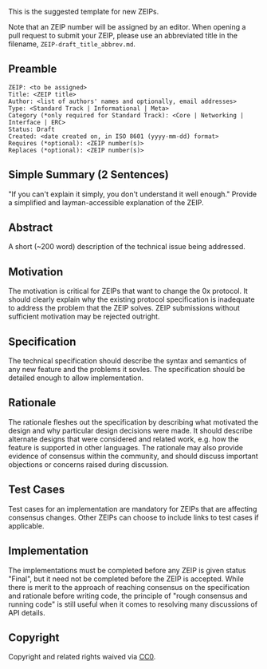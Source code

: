 This is the suggested template for new ZEIPs.

Note that an ZEIP number will be assigned by an editor. When opening a pull request to submit your ZEIP, please use an abbreviated title in the filename, `ZEIP-draft_title_abbrev.md`.

## Preamble

    ZEIP: <to be assigned>
    Title: <ZEIP title>
    Author: <list of authors' names and optionally, email addresses>
    Type: <Standard Track | Informational | Meta>
    Category (*only required for Standard Track): <Core | Networking | Interface | ERC> 
    Status: Draft
    Created: <date created on, in ISO 8601 (yyyy-mm-dd) format>
    Requires (*optional): <ZEIP number(s)>
    Replaces (*optional): <ZEIP number(s)>


## Simple Summary (2 Sentences)
"If you can't explain it simply, you don't understand it well enough." Provide a simplified and layman-accessible explanation of the ZEIP.

## Abstract
A short (~200 word) description of the technical issue being addressed.

## Motivation
The motivation is critical for ZEIPs that want to change the 0x protocol. It should clearly explain why the existing protocol specification is inadequate to address the problem that the ZEIP solves. ZEIP submissions without sufficient motivation may be rejected outright.

## Specification
The technical specification should describe the syntax and semantics of any new feature and the problems it sovles. The specification should be detailed enough to allow implementation.

## Rationale
The rationale fleshes out the specification by describing what motivated the design and why particular design decisions were made. It should describe alternate designs that were considered and related work, e.g. how the feature is supported in other languages. The rationale may also provide evidence of consensus within the community, and should discuss important objections or concerns raised during discussion.

## Test Cases
Test cases for an implementation are mandatory for ZEIPs that are affecting consensus changes. Other ZEIPs can choose to include links to test cases if applicable.

## Implementation
The implementations must be completed before any ZEIP is given status "Final", but it need not be completed before the ZEIP is accepted. While there is merit to the approach of reaching consensus on the specification and rationale before writing code, the principle of "rough consensus and running code" is still useful when it comes to resolving many discussions of API details.

## Copyright
Copyright and related rights waived via [CC0](https://creativecommons.org/publicdomain/zero/1.0/).
